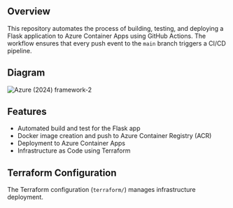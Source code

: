 ## Overview

This repository automates the process of building, testing, and deploying a Flask application to Azure Container Apps using GitHub Actions. The workflow ensures that every push event to the `main` branch triggers a CI/CD pipeline.

## Diagram
![Azure (2024) framework-2](https://github.com/user-attachments/assets/0efc006d-89d8-4e1c-b914-2ecd9e39aa8c)


## Features

- Automated build and test for the Flask app
- Docker image creation and push to Azure Container Registry (ACR)
- Deployment to Azure Container Apps
- Infrastructure as Code using Terraform


## Terraform Configuration

The Terraform configuration (`terraform/`) manages infrastructure deployment.
